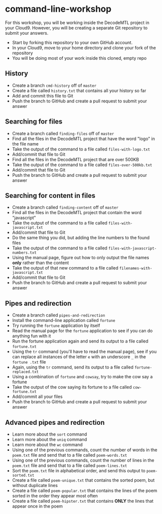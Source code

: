 # command-line-workshop

For this workshop, you will be working inside the DecodeMTL project in your Cloud9. However, you will be creating a separate Git repository to submit your answers.

* Start by forking this repository to your own GitHub account.
* In your Cloud9, move to your home directory and clone your fork of the repository
* You will be doing most of your work inside this cloned, empty repo

## History
 * Create a branch `cmd-history` off of `master`
 * Create a file called `history.txt` that contains all your history so far
 * Add and commit this file to Git
 * Push the branch to GitHub and create a pull request to submit your answer

## Searching for files
 * Create a branch called `finding-files` off of `master`
 * Find all the files in the DecodeMTL project that have the word "logo" in the file name
 * Take the output of the command to a file called `files-with-logo.txt`
 * Add/commit that file to Git
 * Find all the files in the DecodeMTL project that are over 500KB
 * Take the output of the command to a file called `files-over-500kb.txt`
 * Add/commit that file to Git
 * Push the branch to GitHub and create a pull request to submit your answer

## Searching for content in files
 * Create a branch called `finding-content` off of `master`
 * Find all the files in the DecodeMTL project that contain the word "javascript"
 * Take the output of the command to a file called `files-with-javascript.txt`
 * Add/commit that file to Git
 * Do the same thing you did, but adding the line numbers to the found files
 * Take the output of the command to a file called `files-with-javascript-numbers.txt`
 * Using the manual page, figure out how to only output the file names **only** rather than the content
 * Take the output of that new command to a file called `filenames-with-javascript.txt`
 * Add/commit that file to Git
 * Push the branch to GitHub and create a pull request to submit your answer

## Pipes and redirection
 * Create a branch called `pipes-and-redirection`
 * Install the command-line application called `fortune`
 * Try running the `fortune` application by itself
 * Read the manual page for the `fortune` application to see if you can do anything fun with it
 * Run the fortune application again and send its output to a file called `fortune.txt`
 * Using the `tr` command (you'll have to read the manual page), see if you can replace all instances of the letter `e` with an underscore `_` in the `fortune .txt` file
 * Again, using the `tr` command, send its output to a file called `fortune-replaced.txt`
 * Using a combination of `fortune` and `cowsay`, try to make the cow say a fortune
 * Take the output of the cow saying its fortune to a file called `cow-fortune.txt`
 * Add/commit all your files
 * Push the branch to GitHub and create a pull request to submit your answer

## Advanced pipes and redirection
 * Learn more about the `sort` command
 * Learn more about the `uniq` command
 * Learn more about the `wc` command
 * Using one of the previous commands, count the number of words in the `poem.txt` file and send that to a file called `poem-words.txt`
 * Using one of the previous commands, count the number of lines in the `poem.txt` file and send that to a file called `poem-lines.txt`
 * Sort the `poem.txt` file in alphabetical order, and send this output to `poem-sorted.txt`
 * Create a file called `poem-unique.txt` that contains the sorted poem, but without duplicate lines
 * Create a file called `poem-popular.txt` that contains the lines of the poem sorted in the order they appear most often
 * Create a file called `poem-hipster.txt` that contains **ONLY** the lines that appear once in the poem
